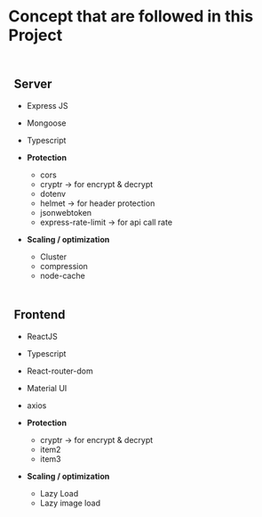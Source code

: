 # Concept that are followed in this Project

<div style="display: flex; justify-content: space-between;">

<div style="flex: 1; padding: 10px;">

## Server

- Express JS
- Mongoose
- Typescript

- **Protection**

  - cors
  - cryptr -> for encrypt & decrypt
  - dotenv
  - helmet -> for header protection
  - jsonwebtoken
  - express-rate-limit -> for api call rate

- **Scaling / optimization**

  - Cluster
  - compression
  - node-cache

  <div style="flex: 1; padding: 10px;">

## Frontend

- ReactJS
- Typescript
- React-router-dom
- Material UI
- axios

- **Protection**

  - cryptr -> for encrypt & decrypt
  - item2
  - item3

- **Scaling / optimization**
  - Lazy Load
  - Lazy image load

</div>

</div>
